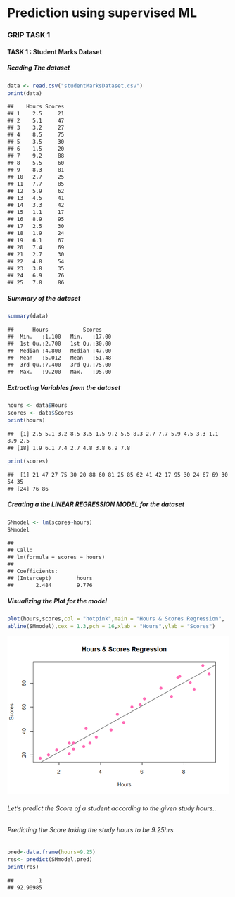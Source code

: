 Prediction using supervised ML
================

### GRIP TASK 1

#### TASK 1 : Student Marks Dataset

##### Reading The dataset

``` r
data <- read.csv("studentMarksDataset.csv")
print(data)
```

    ##    Hours Scores
    ## 1    2.5     21
    ## 2    5.1     47
    ## 3    3.2     27
    ## 4    8.5     75
    ## 5    3.5     30
    ## 6    1.5     20
    ## 7    9.2     88
    ## 8    5.5     60
    ## 9    8.3     81
    ## 10   2.7     25
    ## 11   7.7     85
    ## 12   5.9     62
    ## 13   4.5     41
    ## 14   3.3     42
    ## 15   1.1     17
    ## 16   8.9     95
    ## 17   2.5     30
    ## 18   1.9     24
    ## 19   6.1     67
    ## 20   7.4     69
    ## 21   2.7     30
    ## 22   4.8     54
    ## 23   3.8     35
    ## 24   6.9     76
    ## 25   7.8     86

##### Summary of the dataset

``` r
summary(data)
```

    ##      Hours           Scores     
    ##  Min.   :1.100   Min.   :17.00  
    ##  1st Qu.:2.700   1st Qu.:30.00  
    ##  Median :4.800   Median :47.00  
    ##  Mean   :5.012   Mean   :51.48  
    ##  3rd Qu.:7.400   3rd Qu.:75.00  
    ##  Max.   :9.200   Max.   :95.00

##### Extracting Variables from the dataset

``` r
hours <- data$Hours
scores <- data$Scores
print(hours)
```

    ##  [1] 2.5 5.1 3.2 8.5 3.5 1.5 9.2 5.5 8.3 2.7 7.7 5.9 4.5 3.3 1.1 8.9 2.5
    ## [18] 1.9 6.1 7.4 2.7 4.8 3.8 6.9 7.8

``` r
print(scores)
```

    ##  [1] 21 47 27 75 30 20 88 60 81 25 85 62 41 42 17 95 30 24 67 69 30 54 35
    ## [24] 76 86

##### Creating a the LINEAR REGRESSION MODEL for the dataset

``` r
SMmodel <- lm(scores~hours)
SMmodel
```

    ## 
    ## Call:
    ## lm(formula = scores ~ hours)
    ## 
    ## Coefficients:
    ## (Intercept)        hours  
    ##       2.484        9.776

##### Visualizing the Plot for the model

``` r
plot(hours,scores,col = "hotpink",main = "Hours & Scores Regression",
abline(SMmodel),cex = 1.3,pch = 16,xlab = "Hours",ylab = "Scores")
```

![](Prediction_Using_Supervised_Learning_files/figure-gfm/unnamed-chunk-5-1.png)<!-- -->

###### Let’s predict the Score of a student according to the given study hours..

###### Predicting the Score taking the study hours to be 9.25hrs

``` r
pred<-data.frame(hours=9.25)
res<- predict(SMmodel,pred)
print(res)
```

    ##        1 
    ## 92.90985
